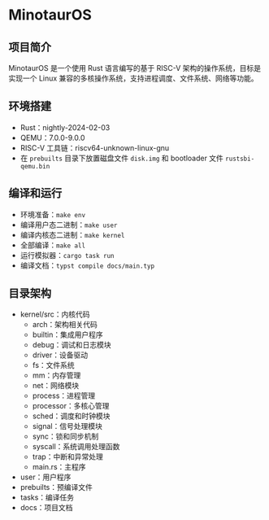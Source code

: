# MinotaurOS

## 项目简介

MinotaurOS 是一个使用 Rust 语言编写的基于 RISC-V 架构的操作系统，目标是实现一个 Linux 兼容的多核操作系统，支持进程调度、文件系统、网络等功能。

## 环境搭建

+ Rust：nightly-2024-02-03
+ QEMU：7.0.0-9.0.0
+ RISC-V 工具链：riscv64-unknown-linux-gnu
+ 在 `prebuilts` 目录下放置磁盘文件 `disk.img` 和 bootloader 文件 `rustsbi-qemu.bin`

## 编译和运行

- 环境准备：`make env`
- 编译用户态二进制：`make user`
- 编译内核态二进制：`make kernel`
- 全部编译：`make all`
- 运行模拟器：`cargo task run`
- 编译文档：`typst compile docs/main.typ`

## 目录架构

- kernel/src：内核代码
  - arch：架构相关代码
  - builtin：集成用户程序
  - debug：调试和日志模块
  - driver：设备驱动
  - fs：文件系统
  - mm：内存管理
  - net：网络模块
  - process：进程管理
  - processor：多核心管理
  - sched：调度和时钟模块
  - signal：信号处理模块
  - sync：锁和同步机制
  - syscall：系统调用处理函数
  - trap：中断和异常处理
  - main.rs：主程序
- user：用户程序
- prebuilts：预编译文件
- tasks：编译任务
- docs：项目文档
